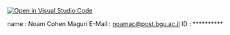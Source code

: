 [![Open in Visual Studio Code](https://classroom.github.com/assets/open-in-vscode-c66648af7eb3fe8bc4f294546bfd86ef473780cde1dea487d3c4ff354943c9ae.svg)](https://classroom.github.com/online_ide?assignment_repo_id=7595723&assignment_repo_type=AssignmentRepo)


name : Noam Cohen Maguri
E-Mail : noamac@post.bgu.ac.il
ID : **********
